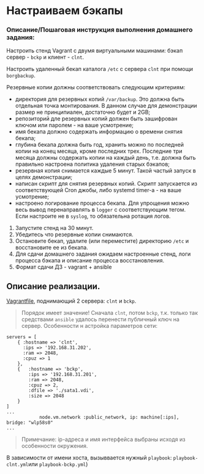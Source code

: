 # Настраиваем бэкапы

### Описание/Пошаговая инструкция выполнения домашнего задания:
Настроить стенд Vagrant с двумя виртуальными машинами: бэкап сервер - `bckp` и клиент - `clnt`.

Настроить удаленный бекап каталога `/etc` c сервера `clnt` при помощи `borgbackup`.

Резервные копии должны соответствовать следующим критериям:
- директория для резервных копий `/var/backup`. Это должна быть отдельная точка монтирования. В данном случае для демонстрации размер не принципиален, достаточно будет и 2GB;
- репозиторий дле резервных копий должен быть зашифрован ключом или паролем - на ваше усмотрение;
- имя бекапа должно содержать информацию о времени снятия бекапа;
- глубина бекапа должна быть год, хранить можно по последней копии на конец месяца, кроме последних трех. Последние три месяца должны содержать копии на каждый день, т.е. должна быть правильно настроена политика удаления старых бэкапов;
- резервная копия снимается каждые 5 минут. Такой частый запуск в целях демонстрации;
- написан скрипт для снятия резервных копий. Скрипт запускается из соответствующей Cron джобы, либо systemd timer-а - на ваше усмотрение;
- настроено логирование процесса бекапа. Для упрощения можно весь вывод перенаправлять в `logger` с соответствующим тегом. Если настроите не в `syslog`, то обязательна ротация логов.

1. Запустите стенд на 30 минут.
2. Убедитесь что резервные копии снимаются.
3. Остановите бекап, удалите (или переместите) директорию `/etc` и восстановите ее из бекапа.
4. Для сдачи домашнего задания ожидаем настроенные стенд, логи процесса бэкапа и описание процесса восстановления.
5. Формат сдачи ДЗ - vagrant + ansible


## Описание реализации.
[Vagrantfile](https://github.com/shulgazavr/bckps/blob/main/Vagrantfile), поднимающий 2 сервера: `clnt` и `bckp`. 
> Порядок имеет значение! Сначала `clnt`, потом `bckp`, т.к. только так средствами `ansible` удалось перенести публичный ключ на сервер.
Особенности н астройка параметров сети:
```
servers = [
    { :hostname => 'clnt',
      :ips => '192.168.31.202',
      :ram => 2048,
      :cpuz => 1
    },
    {   :hostname => 'bckp',
        :ips => '192.168.31.201',
        :ram => 2048,
        :cpuz => 2,
        :dfile => './sata1.vdi',
        :size => 2048
    }
]
...
            node.vm.network :public_network, ip: machine[:ips], bridge: "wlp58s0"
...
```
> Примечание: ip-адреса и имя интерфейса выбраны исходя из особенности окружения.

В зависимости от имени хоста, вызыввается нужный `playbook`: `playbook-clnt.yml`или `playbook-bckp.yml`)
